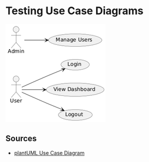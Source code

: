 # Testing Use Case Diagrams

![Use Case Diagram](use-case.png)

## Sources
* [plantUML Use Case Diagram](https://plantuml.com/use-case-diagram)
